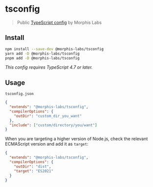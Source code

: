 # tsconfig

> Public [TypeScript config](https://www.typescriptlang.org/docs/handbook/tsconfig-json.html) by Morphis Labs

## Install

```sh
npm install --save-dev @morphis-labs/tsconfig
yarn add -D @morphis-labs/tsconfig
pnpm add -D @morphis-labs/tsconfig
```

_This config requires TypeScript 4.7 or later._

## Usage

`tsconfig.json`

```json
{
  "extends": "@morphis-labs/tsconfig",
  "compilerOptions": {
    "outDir": "custom_dir_you_want"
  },
  "include": ["custom/directory/you/want"]
}
```

When you are targeting a higher version of Node.js, check the relevant ECMAScript version and add it as `target`:

```json
{
  "extends": "@morphis-labs/tsconfig",
  "compilerOptions": {
    "outDir": "dist",
    "target": "ES2021"
  }
}
```
